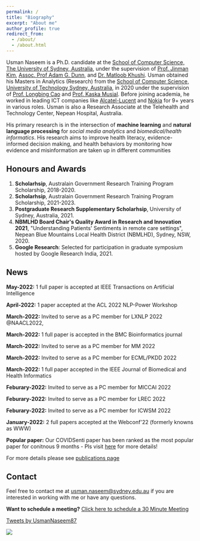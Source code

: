 ```yaml
---
permalink: /
title: "Biography"
excerpt: "About me"
author_profile: true
redirect_from: 
  - /about/
  - /about.html
---
```


Usman Naseem is a Ph.D. candidate at the [School of Computer Science, The University of Sydney, Australia](https://www.sydney.edu.au/engineering/schools/school-of-computer-science.html), under the supervision of [Prof. Jinman Kim](https://www.sydney.edu.au/engineering/about/our-people/academic-staff/jinman-kim.html), [Assoc. Prof Adam G. Dunn](https://www.sydney.edu.au/medicine-health/about/our-people/academic-staff/adam-dunn.html), and [Dr. Matloob Khushi](https://www.sydney.edu.au/engineering/about/our-people/academic-staff/matloob-khushi.html).  Usman obtained his Masters in Analytics (Research) from the [School of Computer Science, University of Technology Sydney, Australia](https://www.uts.edu.au/about/faculty-engineering-and-information-technology/computer-science), in 2020 under the supervision of [Prof. Longbing Cao](https://profiles.uts.edu.au/Longbing.Cao) and [Prof. Kaska Musial](https://profiles.uts.edu.au/Katarzyna.Musial-Gabrys). Before joining academia, he worked in leading ICT companies like [Alcatel-Lucent](https://www.al-enterprise.com/en) and [Nokia](https://www.nokia.com/networks/) for 9+ years in various roles. Usman is also a Research Associate at the Telehealth and Technology Center, Nepean Hospital, Australia.

His primary research is in the intersection of **machine learning** and **natural language processing** for _social media analytics_ and _biomedical/health informatics_. His research aims to improve health literacy, evidence-informed decision making, and health behaviors by monitoring how evidence and misinformation are taken up in different communities


<!-- His main research interests include Natural Language Processing and Machine Learning, with a focus on Social-Media Analysis, Computational Health Informatics, and Medical Image Analysis.   -->

<!-- My research question is around how we can improve the text represnetation to understand useful insights from user-genrated text from the text, I 
This is the front page of a website that is powered by the [academicpages template](https://github.com/academicpages/academicpages.github.io) and hosted on GitHub pages. [GitHub pages](https://pages.github.com) is a free service in which websites are built and hosted from code and data stored in a GitHub repository, automatically updating when a new commit is made to the respository. This template was forked from the [Minimal Mistakes Jekyll Theme](https://mmistakes.github.io/minimal-mistakes/) created by Michael Rose, and then extended to support the kinds of content that academics have: publications, talks, teaching, a portfolio, blog posts, and a dynamically-generated CV. You can fork [this repository](https://github.com/academicpages/academicpages.github.io) right now, modify the configuration and markdown files, add your own PDFs and other content, and have your own site for free, with no ads! An older version of this template powers my own personal website at [stuartgeiger.com](http://stuartgeiger.com), which uses [this Github repository](https://github.com/staeiou/staeiou.github.io). -->

## Honours and Awards

<!-- A data-driven personal website -->


1. **Scholarhsip**, Australain Government Research Training Program Scholarship, 2018-2020.
2. **Scholarhsip**, Australain Government Research Training Program Scholarship, 2021-2023.
3. **Postgraduate Research Supplementary Scholarhsip**, University of Sydney, Australia, 2021.
4. **NBMLHD Board Chair's Quality Award in Research and Innovation 2021**, "Understanding Patients' Sentiments in remote care settings", Nepean Blue Mountains Local Health District (NBMLHD), Sydney, NSW, 2020.
5. **Google Research**: Selected for participation in graduate symposium hosted by Google Research India, 2021. 

<!-- **Collaboration** -->

## News

**May-2022:** 1 full paper is accepted at IEEE Transactions on Artificial Intelligence

<!-- **May-2022:** Invited to serve as a PC member for ICWSM 2023 -->

<!-- **March-2022:** Invited to serve as a PC member for LXNLP 2022 @NAACL2022, -->

**April-2022:** 1 paper accepted at the ACL 2022 NLP-Power Workshop

**March-2022:** Invited to serve as a PC member for LXNLP 2022 @NAACL2022,

**March-2022:** 1 full paper is accepted in the BMC Bioinformatics journal

**March-2022:** Invited to serve as a PC member for MM 2022

**March-2022:** Invited to serve as a PC member for ECML/PKDD 2022 

**March-2022:** 1 full paper accepted in the IEEE Journal of Biomedical and Health Informatics 

**Feburary-2022:** Invited to serve as a PC member for MICCAI 2022

**Feburary-2022:** Invited to serve as a PC member for LREC 2022

**Feburary-2022:** Invited to serve as a PC member for ICWSM 2022

**January-2022:** 2 full papers accepted at the Webconf'22 (formerly knowns as WWW)

**Popular paper:** Our COVIDSenti paper has been ranked as the most popular paper for conitnous 9 months - Pls visit [here](https://ieeexplore.ieee.org/xpl/topAccessedArticles.jsp?punumber=6570650) for more details!

<!-- -- Invited to serve as a PC member for ACL 2022 Workshop LT-EDI, -->

<!-- -- Invited to serve as a PC member for NAACL 2022, -->

<!-- -- Invited to serve as a PC member for MICCAI 2022,

<!--- Invited to serve as a PC member for LREC 2022 -->

<!--- Invited to serve as a PC member for ICWSM 2022,
   
<!--- 2 full papers accepted at the Webconf'22 (formerly knowns as WWW)

<!-- -- 1 full paper accepted at the ICDM NeuRec Workshop 2021 -->

<!-- -- Our COVIDSenti paper has been ranked as the most popular paper for conitnous 9 months - Pls visit [here](https://ieeexplore.ieee.org/xpl/topAccessedArticles.jsp?punumber=6570650) for more details! -->

For more details please see [publications page](https://usmaann.github.io//publications/)

## Contact

Feel free to contact me at usman.naseem@sydney.edu.au if you are interested in working with me or have any questions.

<!-- <script type="text/javascript" async src="https://static.zcal.co/embed/v1/embed.js"></script> -->

**Want to schedule a meeting?** <a href="https://zcal.co/i/eKQ5SiB_">Click here to schedule a 30 Minute Meeting</a>
<!-- <div class="zcal-inline-widget"><a href="https://zcal.co/i/eKQ5SiB_">Click here to schedule a 30 Minute Meeting - Schedule a meeting</a></div> -->
<!-- **For meeting** -->
<!--  <div class="zcal-inline-widget"><a href="https://zcal.co/i/eKQ5SiB_">30 Minute Meeting - Schedule a meeting</a></div> -->


<a class="twitter-timeline" data-width="650" data-height="250" data-theme="light" href="https://twitter.com/UsmanNaseem87?ref_src=twsrc%5Etfw">Tweets by UsmanNaseem87</a> <script async src="https://platform.twitter.com/widgets.js" charset="utf-8"></script>



<a href='https://clustrmaps.com/site/1bma2'  title='Visit tracker'><img src='//clustrmaps.com/map_v2.png?cl=3f8c8b&w=569&t=n&d=kSAQYthHj2HY4LzKVPZ4IGEQ-Zg5heY8TnCchEkLQvQ&co=ffffff&ct=808080'/></a>



<!-- Like many other Jekyll-based GitHub Pages templates, academicpages makes you separate the website's content from its form. The content & metadata of your website are in structured markdown files, while various other files constitute the theme, specifying how to transform that content & metadata into HTML pages. You keep these various markdown (.md), YAML (.yml), HTML, and CSS files in a public GitHub repository. Each time you commit and push an update to the repository, the [GitHub pages](https://pages.github.com/) service creates static HTML pages based on these files, which are hosted on GitHub's servers free of charge.

Many of the features of dynamic content management systems (like Wordpress) can be achieved in this fashion, using a fraction of the computational resources and with far less vulnerability to hacking and DDoSing. You can also modify the theme to your heart's content without touching the content of your site. If you get to a point where you've broken something in Jekyll/HTML/CSS beyond repair, your markdown files describing your talks, publications, etc. are safe. You can rollback the changes or even delete the repository and start over -- just be sure to save the markdown files! Finally, you can also write scripts that process the structured data on the site, such as [this one](https://github.com/academicpages/academicpages.github.io/blob/master/talkmap.ipynb) that analyzes metadata in pages about talks to display [a map of every location you've given a talk](https://academicpages.github.io/talkmap.html).

Getting started
======
1. Register a GitHub account if you don't have one and confirm your e-mail (required!)
1. Fork [this repository](https://github.com/academicpages/academicpages.github.io) by clicking the "fork" button in the top right. 
1. Go to the repository's settings (rightmost item in the tabs that start with "Code", should be below "Unwatch"). Rename the repository "[your GitHub username].github.io", which will also be your website's URL.
1. Set site-wide configuration and create content & metadata (see below -- also see [this set of diffs](http://archive.is/3TPas) showing what files were changed to set up [an example site](https://getorg-testacct.github.io) for a user with the username "getorg-testacct")
1. Upload any files (like PDFs, .zip files, etc.) to the files/ directory. They will appear at https://[your GitHub username].github.io/files/example.pdf.  
1. Check status by going to the repository settings, in the "GitHub pages" section

Site-wide configuration
------
The main configuration file for the site is in the base directory in [_config.yml](https://github.com/academicpages/academicpages.github.io/blob/master/_config.yml), which defines the content in the sidebars and other site-wide features. You will need to replace the default variables with ones about yourself and your site's github repository. The configuration file for the top menu is in [_data/navigation.yml](https://github.com/academicpages/academicpages.github.io/blob/master/_data/navigation.yml). For example, if you don't have a portfolio or blog posts, you can remove those items from that navigation.yml file to remove them from the header. 

Create content & metadata
------
For site content, there is one markdown file for each type of content, which are stored in directories like _publications, _talks, _posts, _teaching, or _pages. For example, each talk is a markdown file in the [_talks directory](https://github.com/academicpages/academicpages.github.io/tree/master/_talks). At the top of each markdown file is structured data in YAML about the talk, which the theme will parse to do lots of cool stuff. The same structured data about a talk is used to generate the list of talks on the [Talks page](https://academicpages.github.io/talks), each [individual page](https://academicpages.github.io/talks/2012-03-01-talk-1) for specific talks, the talks section for the [CV page](https://academicpages.github.io/cv), and the [map of places you've given a talk](https://academicpages.github.io/talkmap.html) (if you run this [python file](https://github.com/academicpages/academicpages.github.io/blob/master/talkmap.py) or [Jupyter notebook](https://github.com/academicpages/academicpages.github.io/blob/master/talkmap.ipynb), which creates the HTML for the map based on the contents of the _talks directory).

**Markdown generator**

I have also created [a set of Jupyter notebooks](https://github.com/academicpages/academicpages.github.io/tree/master/markdown_generator
) that converts a CSV containing structured data about talks or presentations into individual markdown files that will be properly formatted for the academicpages template. The sample CSVs in that directory are the ones I used to create my own personal website at stuartgeiger.com. My usual workflow is that I keep a spreadsheet of my publications and talks, then run the code in these notebooks to generate the markdown files, then commit and push them to the GitHub repository.

How to edit your site's GitHub repository
------
Many people use a git client to create files on their local computer and then push them to GitHub's servers. If you are not familiar with git, you can directly edit these configuration and markdown files directly in the github.com interface. Navigate to a file (like [this one](https://github.com/academicpages/academicpages.github.io/blob/master/_talks/2012-03-01-talk-1.md) and click the pencil icon in the top right of the content preview (to the right of the "Raw | Blame | History" buttons). You can delete a file by clicking the trashcan icon to the right of the pencil icon. You can also create new files or upload files by navigating to a directory and clicking the "Create new file" or "Upload files" buttons. 

Example: editing a markdown file for a talk
![Editing a markdown file for a talk](/images/editing-talk.png)

For more info
------
More info about configuring academicpages can be found in [the guide](https://academicpages.github.io/markdown/). The [guides for the Minimal Mistakes theme](https://mmistakes.github.io/minimal-mistakes/docs/configuration/) (which this theme was forked from) might also be helpful. -->
